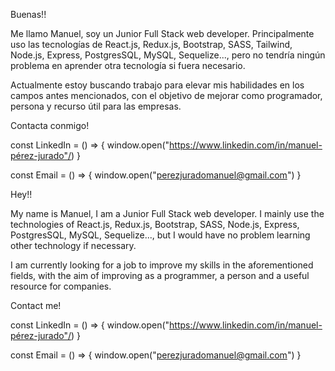 Buenas!!

Me llamo Manuel, soy un Junior Full Stack web developer. 
Principalmente uso las tecnologías de React.js, Redux.js, Bootstrap, SASS, Tailwind, Node.js, Express, PostgresSQL, MySQL, Sequelize..., pero no tendría ningún problema en aprender otra tecnología si fuera necesario.

Actualmente estoy buscando trabajo para elevar mis habilidades en los campos antes mencionados, con el objetivo de mejorar como programador, persona y recurso útil para las empresas.


Contacta conmigo!

const LinkedIn = () => { 
  window.open("https://www.linkedin.com/in/manuel-pérez-jurado"/) 
  } 

const Email = () => { 
  window.open("perezjuradomanuel@gmail.com")
} 



Hey!!

My name is Manuel, I am a Junior Full Stack web developer. I mainly use the technologies of React.js, Redux.js, Bootstrap, SASS, Node.js, Express, PostgresSQL, MySQL, Sequelize..., but I would have no problem learning other technology if necessary.

I am currently looking for a job to improve my skills in the aforementioned fields, with the aim of improving as a programmer, a person and a useful resource for companies.

Contact me!

const LinkedIn = () => { 
  window.open("https://www.linkedin.com/in/manuel-pérez-jurado"/) 
  } 

const Email = () => { 
  window.open("perezjuradomanuel@gmail.com")
} 

